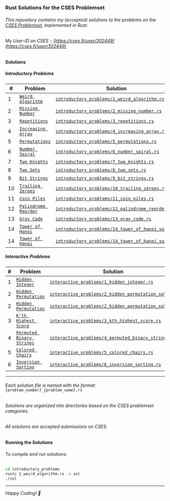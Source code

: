 ### Rust Solutions for the CSES Problemset

###### This repository contains my (accepted) solutions to the problems on the [CSES Problemset](https://cses.fi/problemset/list), implemented in Rust.
###### My User-ID on CSES :: [https://cses.fi/user/302449](https://cses.fi/user/302449)

#### Solutions

##### Introductory Problems

| # | Problem | Solution |
|---|---|---|
| 1 | [`Weird Algorithm`](https://cses.fi/problemset/task/1068) | [`introductory_problems/1_weird_algorithm.rs`](./introductory_problems/1_weird_algorithm.rs) |
| 2 | [`Missing Number`](https://cses.fi/problemset/task/1083) | [`introductory_problems/2_missing_number.rs`](./introductory_problems/2_missing_number.rs) |
| 3 | [`Repetitions`](https://cses.fi/problemset/task/1069) | [`introductory_problems/3_repetitions.rs`](./introductory_problems/3_repetitions.rs) |
| 4 | [`Increasing Array`](https://cses.fi/problemset/task/1094) | [`introductory_problems/4_increasing_array.rs`](./introductory_problems/4_increasing_array.rs) |
| 5 | [`Permutations`](https://cses.fi/problemset/task/1070) | [`introductory_problems/5_permutations.rs`](./introductory_problems/5_permutations.rs) |
| 6 | [`Number Spiral`](https://cses.fi/problemset/task/1071) | [`introductory_problems/6_number_spiral.rs`](./introductory_problems/6_number_spiral.rs) |
| 7 | [`Two Knights`](https://cses.fi/problemset/task/1072) | [`introductory_problems/7_two_knights.rs`](./introductory_problems/7_two_knights.rs) |
| 8 | [`Two Sets`](https://cses.fi/problemset/task/1092) | [`introductory_problems/8_two_sets.rs`](./introductory_problems/8_two_sets.rs) |
| 9 | [`Bit Strings`](https://cses.fi/problemset/task/1617) | [`introductory_problems/9_bit_strings.rs`](./introductory_problems/9_bit_strings.rs) |
| 10 | [`Trailing Zeroes`](https://cses.fi/problemset/task/1618) | [`introductory_problems/10_trailing_zeroes.rs`](./introductory_problems/10_trailing_zeroes.rs) |
| 11 | [`Coin Piles`](https://cses.fi/problemset/task/1754) | [`introductory_problems/11_coin_piles.rs`](./introductory_problems/11_coin_piles.rs) |
| 12 | [`Palindrome Reorder`](https://cses.fi/problemset/task/1755) | [`introductory_problems/12_palindrome_reorder.rs`](./introductory_problems/12_palindrome_reorder.rs) |
| 13 | [`Gray Code`](https://cses.fi/problemset/task/2205) | [`introductory_problems/13_gray_code.rs`](./introductory_problems/13_gray_code.rs) |
| 14 | [`Tower of Hanoi`](https://cses.fi/problemset/task/2165) | [`introductory_problems/14_tower_of_hanoi_sol1.rs`](./introductory_problems/14_tower_of_hanoi_sol1.rs) |
| 14 | [`Tower of Hanoi`](https://cses.fi/problemset/task/2165) | [`introductory_problems/14_tower_of_hanoi_sol2.rs`](./introductory_problems/14_tower_of_hanoi_sol2.rs) |

##### Interactive Problems

| # | Problem | Solution |
|---|---|---|
| 1 | [`Hidden Integer`](https://cses.fi/problemset/task/3112) | [`interactive_problems/1_hidden_integer.rs`](./interactive_problems/1_hidden_integer.rs) |
| 2 | [`Hidden Permutation`](https://cses.fi/problemset/task/3139) | [`interactive_problems/2_hidden_permutation_sol1.rs`](./interactive_problems/2_hidden_permutation_sol1.rs) |
| 2 | [`Hidden Permutation`](https://cses.fi/problemset/task/3139) | [`interactive_problems/2_hidden_permutation_sol2.rs`](./interactive_problems/2_hidden_permutation_sol2.rs) |
| 3 | [`K'th Highest Score`](https://cses.fi/problemset/task/3305) | [`interactive_problems/3_kth_highest_score.rs`](./interactive_problems/3_kth_highest_score.rs) |
| 4 | [`Permuted Binary Strings`](https://cses.fi/problemset/task/3228) | [`interactive_problems/4_permuted_binary_strings.rs`](./interactive_problems/4_permuted_binary_strings.rs) |
| 5 | [`Colored Chairs`](https://cses.fi/problemset/task/3273) | [`interactive_problems/5_colored_chairs.rs`](./interactive_problems/5_colored_chairs.rs) |
| 6 | [`Inversion Sorting`](https://cses.fi/problemset/task/3140) | [`interactive_problems/6_inversion_sorting.rs`](./interactive_problems/6_inversion_sorting.rs) |

---

###### Each solution file is named with the format: `{problem_number}_{problem_name}.rs`
###### Solutions are organized into directories based on the CSES problemset categories.
###### All solutions are accepted submissions on CSES.

#### Running the Solutions

###### To compile and run solutions:

```bash
cd introductory_problems
rustc 1_weird_algorithm.rs -o sol
./sol
```

---

*Happy Coding! 🦀*